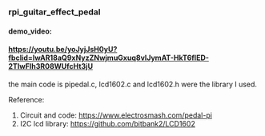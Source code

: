 ### rpi_guitar_effect_pedal
#### demo_video: 
#### https://youtu.be/yoJyjJsH0yU?fbclid=IwAR18aQ9xNyzZNwjmuGxuq8vIJymAT-HkT6flED-2TIwFlh3R08WUfcHt3jU

the main code is pipedal.c, lcd1602.c and lcd1602.h were the library I used.

Reference:
1. Circuit and code:
https://www.electrosmash.com/pedal-pi
2. I2C lcd library:
https://github.com/bitbank2/LCD1602
